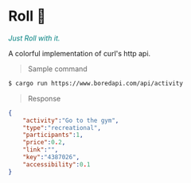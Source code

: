 # Roll 🎲

<i style="color:teal">Just Roll with it.</i>

A colorful implementation of curl's http api.


> Sample command

```bash
$ cargo run https://www.boredapi.com/api/activity 
```

> Response

```json
{
    "activity":"Go to the gym",
    "type":"recreational",
    "participants":1,
    "price":0.2,
    "link":"",
    "key":"4387026",
    "accessibility":0.1
}
```